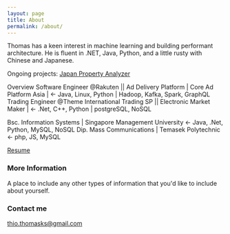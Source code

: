 ```yaml
---
layout: page
title: About
permalink: /about/
---
```

Thomas has a keen interest in machine learning and building performant architecture. He is fluent in .NET, Java, Python, and a little rusty with Chinese and Japanese.

Ongoing projects: 
[Japan Property Analyzer](https://japan-property.herokuapp.com/)

Overview
Software Engineer @Rakuten || Ad Delivery Platform | Core Ad Platform Asia | <- Java, Linux, Python | Hadoop, Kafka, Spark, GraphQL
Trading Engineer @Theme International Trading SP || Electronic Market Maker | <- .Net, C++, Python | postgreSQL, NoSQL

Bsc. Information Systems | Singapore Management University <- Java, .Net, Python, MySQL, NoSQL
Dip. Mass Communications | Temasek Polytechnic <- php, JS, MySQL

[Resume](/Resume.pdf)

### More Information

A place to include any other types of information that you'd like to include about yourself.

### Contact me

[thio.thomasks@gmail.com](mailto:thio.thomasks@gmail.com)
